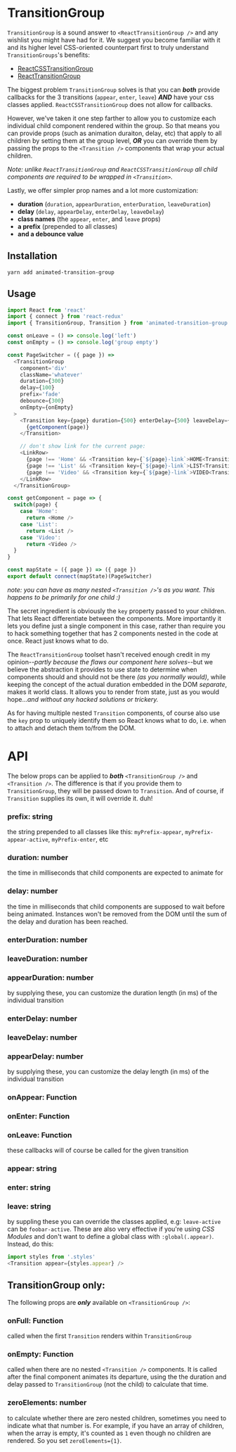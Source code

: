 # TransitionGroup

`TransitionGroup` is a sound answer to `<ReactTransitionGroup />` and any wishlist you might have had for it. 
We suggest you become familiar with it and its higher level CSS-oriented counterpart first to truly understand `TransitionGroups`'s benefits:

* [ReactCSSTransitionGroup](https://facebook.github.io/react/docs/animation.html)
* [ReactTransitionGroup](https://facebook.github.io/react/docs/animation.html#low-level-api-reacttransitiongroup)


The biggest problem `TransitionGroup` solves is that you can ***both*** provide callbacks for the 3 transitions (`appear`, `enter`, `leave`) ***AND***
have your css classes applied. `ReactCSSTransitionGroup` does not allow for callbacks.

However, we've taken it one step farther to allow you to customize each individual child component rendered within the group. So that
means you can provide props (such as animation duraiton, delay, etc) that apply to all children by setting them at the group level,
***OR*** you can override them by passing the props to the `<Transition />` components that wrap your actual children. 

*Note: unlike `ReactTransitionGroup`
and `ReactCSSTransitionGroup` all child components are required to be wrapped in `<Transition>`.*

Lastly, we offer simpler prop names and a lot more customization:

* **duration** (`duration`, `appearDuration`, `enterDuration`, `leaveDuration`)
* **delay** (`delay`, `appearDelay`, `enterDelay`, `leaveDelay`)
* **class names** (the `appear`, `enter`, and `leave` props)
* **a prefix** (prepended to all classes)
* **and a debounce value**

## Installation
```yarn add animated-transition-group```


## Usage

```javascript
import React from 'react'
import { connect } from 'react-redux'
import { TransitionGroup, Transition } from 'animated-transition-group'

const onLeave = () => console.log('left')
const onEmpty = () => console.log('group empty')

const PageSwitcher = ({ page }) =>
  <TransitionGroup 
    component='div'
    className='whatever'
    duration={300}
    delay={100}
    prefix='fade'
    debounce={300}
    onEmpty={onEmpty}
  >
    <Transition key={page} duration={500} enterDelay={500} leaveDelay={0} onLeave={onLeave}>
      {getComponent(page)}
    </Transition>

    // don't show link for the current page:
    <LinkRow>
      {page !== 'Home' && <Transition key={`${page}-link`>HOME<Transition>}
      {page !== 'List' && <Transition key={`${page}-link`>LIST<Transition>}
      {page !== 'Video' && <Transition key={`${page}-link`>VIDEO<Transition>}
    </LinkRow>
  </TransitionGroup>

const getComponent = page => {
  switch(page) {
    case 'Home':  
      return <Home />
    case 'List':  
      return <List />
    case 'Video':  
      return <Video />
  }
}

const mapState = ({ page }) => ({ page })
export default connect(mapState)(PageSwitcher)
```
*note: you can have as many nested `<Transition />`'s as you want. This happens to be primarily for one child :)*

The secret ingredient is obviously the `key` property passed to your children. That lets React differentiate between
the components. More importantly it lets you define just a single component in this case, rather than require you to
hack something together that has 2 components nested in the code at once. React just knows what to do. 

The `ReactTransitionGroup`
toolset hasn't received enough credit in my opinion--*partly because the flaws our component here solves*--but we believe the abstraction
it provides to use state to determine when components should and should not be there *(as you normally would)*, while keeping the concept of the actual 
duration embedded in the DOM *separate*, makes it world class. It allows you to render from state, just as you would hope...*and
without any hacked solutions or trickery.*

As for having multiple nested `Transition` components, of course also use the `key` prop to uniquely identify them so React
knows what to do, i.e. when to attach and detach them to/from the DOM.

# API
The below props can be applied to ***both*** `<TransitionGroup />` and `<Transition />`. The difference is that if
you provide them to `TransitionGroup`, they will be passed down to `Transition`. And of course, if `Transition`
supplies its own, it will override it. duh!

### prefix: string
the string prepended to all classes like this: `myPrefix-appear`, `myPrefix-appear-active`, `myPrefix-enter`, etc

### duration: number
the time in milliseconds that child components are expected to animate for

### delay: number
the time in milliseconds that child components are supposed to wait before being animated. Instances won't be 
removed from the DOM until the sum of the delay and duration has been reached.

### enterDuration: number
### leaveDuration: number
### appearDuration: number
by supplying these, you can customize the duration length (in ms) of the individual transition

### enterDelay: number
### leaveDelay: number
### appearDelay: number
by supplying these, you can customize the delay length (in ms) of the individual transition

### onAppear: Function
### onEnter: Function
### onLeave: Function
these callbacks will of course be called for the given transition

### appear: string
### enter: string
### leave: string
by suppling these you can override the classes applied, e.g: `leave-active` can be `foobar-active`. These are also very
effective if you're using *CSS Modules* and don't want to define a global class with `:global(.appear)`. Instead, do this:

```javascript
import styles from '.styles'
<Transition appear={styles.appear} />
```

## TransitionGroup only:
The following props are ***only*** available on `<TransitionGroup />`:

### onFull: Function
called when the first `Transition` renders within `TransitionGroup`

### onEmpty: Function
called when there are no nested `<Transition />` components. It is called after the final component animates its departure, using
the the duration and delay passed to `TransitionGroup` (not the child) to calculate that time.

### zeroElements: number
to calculate whether there are zero nested children, sometimes you need to indicate what that number is. For example,
if you have an array of children, when the array is empty, it's counted as `1` even though no children are rendered. 
So you set `zeroElements={1}`.
